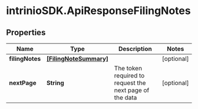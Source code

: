 # intrinioSDK.ApiResponseFilingNotes

## Properties
Name | Type | Description | Notes
------------ | ------------- | ------------- | -------------
**filingNotes** | [**[FilingNoteSummary]**](FilingNoteSummary.md) |  | [optional] 
**nextPage** | **String** | The token required to request the next page of the data | [optional] 


